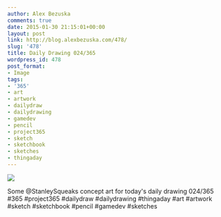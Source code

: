 ```yaml
---
author: Alex Bezuska
comments: true
date: 2015-01-30 21:15:01+00:00
layout: post
link: http://blog.alexbezuska.com/478/
slug: '478'
title: Daily Drawing 024/365
wordpress_id: 478
post_format:
- Image
tags:
- '365'
- art
- artwork
- dailydraw
- dailydrawing
- gamedev
- pencil
- project365
- sketch
- sketchbook
- sketches
- thingaday
---
```


![](/images/2015/01/tumblr_nj0dp1BRGp1u11b0ro1_1280.jpg)

Some @StanleySqueaks concept art for today's daily drawing 024/365 #365 #project365 #dailydraw #dailydrawing #thingaday #art #artwork #sketch #sketchbook #pencil #gamedev #sketches
